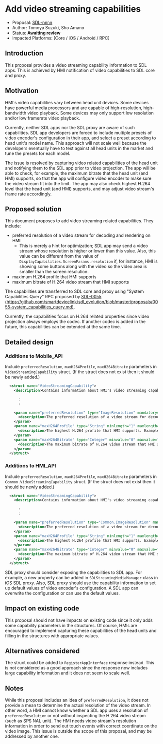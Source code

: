 # Add video streaming capabilities

* Proposal: [SDL-nnnn](nnnn-video-streaming-capabilities.md)
* Author: Tomoya Suzuki, Sho Amano
* Status: **Awaiting review**
* Impacted Platforms: [Core / iOS / Android / RPC]

## Introduction

This proposal provides a video streaming capability information to SDL apps. This is achieved by HMI notification of video capabilities to SDL core and proxy.

## Motivation

HMI's video capabilities vary between head unit devices. Some devices have powerful media processors and are capable of high-resolution, high-bandwidth video playback. Some devices may only support low resolution and/or low framerate video playback.

Currently, neither SDL apps nor the SDL proxy are aware of such capabilities. SDL app developers are forced to include multiple presets of video encoder's configuration in their app, and select a preset according to head unit's model name. This approach will not scale well because the developers eventually have to test against all head units in the market and tune the presets for each model.

The issue is resolved by capturing video related capabilities of the head unit and notifying them to the SDL app prior to video projection. The app will be able to check, for example, the maximum bitrate that the head unit (and HMI) supports, so that the app will configure video encoder to make sure the video stream fit into the limit. The app may also check highest H.264 level that the head unit (and HMI) supports, and may adjust video stream's frame rate accordingly.

## Proposed solution

This document proposes to add video streaming related capabilities. They include:
 - preferred resolution of a video stream for decoding and rendering on HMI
   * This is merely a hint for optimization; SDL app may send a video stream whose resolution is higher or lower than this value. Also, this value can be different from the value of `DisplayCapabilities.ScreenParams.resolution` if, for instance, HMI is showing some buttons along with the video so the video area is smaller than the screen resolution.
 - maximum H.264 profile that HMI supports
 - maximum bitrate of H.264 video stream that HMI supports

The capabilities are transferred to SDL core and proxy using "System Capabilities Query" RPC proposed by [SDL-0055 (https://github.com/smartdevicelink/sdl_evolution/blob/master/proposals/0055-system_capabilities_query.md)](https://github.com/smartdevicelink/sdl_evolution/blob/master/proposals/0055-system_capabilities_query.md).

Currently, the capabilities focus on H.264 related properties since video projection always employs the codec. If another codec is added in the future, this capabilities can be extended at the same time.

## Detailed design

### Additions to Mobile_API

Include `preferredResolution`, `maxH264Profile`, `maxH264Bitrate` parameters in `VideoStreamingCapability` struct. (If the struct does not exist then it should be newly added.)

```xml
  <struct name="VideoStreamingCapability">
    <description>Contains information about HMI's video streaming capabilities.</description>

      :
      :

    <param name="preferredResolution" type="ImageResolution" mandatory="false">
      <description>The preferred resolution of a video stream for decoding and rendering on HMI.</description>
    </param>
    <param name="maxH264Profile" type="String" minlength="1" maxlength="7" mandatory="false">
      <description>The highest H.264 profile that HMI supports. Examples: "1b", "3", "4.2".</description>
    </param>
    <param name="maxH264Bitrate" type="Integer" minvalue="0" maxvalue="2147483647" mandatory="false">
      <description>The maximum bitrate of H.264 video stream that HMI supports, in kbps.</description>
    </param>
  </struct>
```

### Additions to HMI_API

Include `preferredResolution`, `maxH264Profile`, `maxH264Bitrate` parameters in `Common.VideoStreamingCapability` struct. (If the struct does not exist then it should be newly added.)

```xml
  <struct name="VideoStreamingCapability">
    <description>Contains information about HMI's video streaming capabilities.</description>

      :
      :

    <param name="preferredResolution" type="Common.ImageResolution" mandatory="false">
      <description>The preferred resolution of a video stream for decoding and rendering on HMI.</description>
    </param>
    <param name="maxH264Profile" type="String" minlength="1" maxlength="7" mandatory="false">
      <description>The highest H.264 profile that HMI supports. Examples: "1b", "3", "4.2".</description>
    </param>
    <param name="maxH264Bitrate" type="Integer" minvalue="0" maxvalue="2147483647" mandatory="false">
      <description>The maximum bitrate of H.264 video stream that HMI supports, in kbps.</description>
    </param>
  </struct>
```

SDL proxy should consider exposing the capabilities to SDL app. For example, a new property can be added in `SDLStreamingMediaManager` class in iOS SDL proxy. Also, SDL proxy should use the capability information to set up default values of video encoder's configuration. A SDL app can overwrite the configuration or can use the default values.

## Impact on existing code

This proposal should not have impacts on existing code since it only adds some capability parameters in the structures. Of course, HMIs are encouraged to implement capturing these capabilities of the head units and filling in the structures with appropriate values.

## Alternatives considered

The struct could be added to `RegisterAppInterface` response instead. This is not considered as a good approach since the response now includes large capability information and it does not seem to scale well.

## Notes

While this proposal includes an idea of `preferredResolution`, it does not provide a mean to determine the actual resolution of the video stream. In other word, a HMI cannot know whether a SDL app uses a resolution of `preferredResolution` or not without inspecting the H.264 video stream (such as SPS NAL unit). The HMI needs video stream's resolution information in order to send out touch events with correct coordinate on the video image. This issue is outside the scope of this proposal, and may be addressed by another one.
